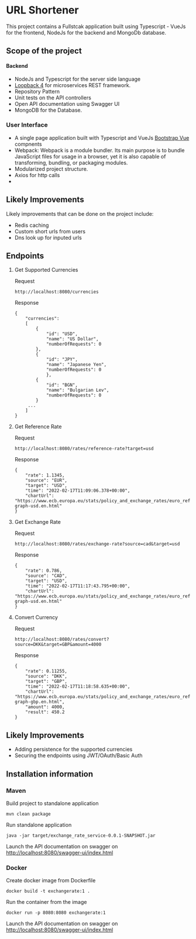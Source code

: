 # URL Shortener
This project contains a Fullstcak application built using Typescript - VueJs for the frontend, NodeJs for the backend and MongoDb database.


## [](https://github.com/paulonevrything/recepticon-web#scope-of-my-solution)[](https://github.com/paulonevrything/recepticon-web#scope)Scope of the project

#### [](https://github.com/paulonevrything/recepticon-web#backend)[](https://github.com/paulonevrything/recepticon-web#scope-backend)Backend

-   NodeJs and Typescript for the server side language
-   [Loopback 4](https://loopback.io/doc/en/lb4/index.html) for microservices REST framework.
-   Repository Pattern
-   Unit tests on the API controllers
-   Open API documentation using Swagger UI
-   MongoDB for the Database.

### [](https://github.com/paulonevrything/recepticon-web#user-interface)[](https://github.com/paulonevrything/recepticon-web#scope-ui)User Interface

-   A single page application built with Typescript and VueJs [Bootstrap Vue](https://bootstrap-vue.org/)  compnents
-   Webpack: Webpack is a module bundler. Its main purpose is to bundle JavaScript files for usage in a browser, yet it is also capable of transforming, bundling, or packaging modules.
-   Modularized project structure.
-   Axios for http calls
-   

## [](https://github.com/paulonevrything/recepticon-web#limitations)[](https://github.com/paulonevrything/recepticon-web#limitations)Likely Improvements

Likely improvements that can be done on the project include:

-   Redis caching
-   Custom short urls from users
-   Dns look up for inputed urls






## Endpoints

1. Get Supported Currencies

   Request 

    ```
    http://localhost:8080/currencies
    ```
   Response

    ```
    {
        "currencies": 
        [
            {
                "id": "USD",
                "name": "US Dollar",
                "numberOfRequests": 0
            },
            {
                "id": "JPY",
                "name": "Japanese Yen",
                "numberOfRequests": 0
                },
            {
                "id": "BGN",
                "name": "Bulgarian Lev",
                "numberOfRequests": 0
            }
         ...
        ]
    }
    ```

2. Get Reference Rate

   Request

    ```
    http://localhost:8080/rates/reference-rate?target=usd
    ```
   Response

    ```
    {
        "rate": 1.1345,
        "source": "EUR",
        "target": "USD",
        "time": "2022-02-17T11:09:06.378+00:00",
        "chartUrl": "https://www.ecb.europa.eu/stats/policy_and_exchange_rates/euro_reference_exchange_rates/html/eurofxref-graph-usd.en.html"
    }
    ```

3. Get Exchange Rate

   Request

    ```
    http://localhost:8080/rates/exchange-rate?source=cad&target=usd
    ```
   Response

    ```
    {
        "rate": 0.786,
        "source": "CAD",
        "target": "USD",
        "time": "2022-02-17T11:17:43.795+00:00",
        "chartUrl": "https://www.ecb.europa.eu/stats/policy_and_exchange_rates/euro_reference_exchange_rates/html/eurofxref-graph-usd.en.html"
    }
    ```

5. Convert Currency

   Request

    ```
    http://localhost:8080/rates/convert?source=DKK&target=GBP&amount=4000
    ```
   Response

    ```
    {
        "rate": 0.11255,
        "source": "DKK",
        "target": "GBP",
        "time": "2022-02-17T11:18:58.635+00:00",
        "chartUrl": "https://www.ecb.europa.eu/stats/policy_and_exchange_rates/euro_reference_exchange_rates/html/eurofxref-graph-gbp.en.html",
        "amount": 4000,
        "result": 450.2
    }
    ```

## Likely Improvements
- Adding persistence for the supported currencies
- Securing the endpoints using JWT/OAuth/Basic Auth


## Installation information
### Maven
Build project to standalone application
```
mvn clean package
```
Run standalone application
```
java -jar target/exchange_rate_service-0.0.1-SNAPSHOT.jar
```
Launch the API documentation on swagger on [http://localhost:8080/swagger-ui/index.html](http://localhost:8080/swagger-ui/index.html)

### Docker
Create docker image from Dockerfile
```
docker build -t exchangerate:1 .
```
Run the container from the image
```
docker run -p 8080:8080 exchangerate:1 
```
Launch the API documentation on swagger on [http://localhost:8080/swagger-ui/index.html](http://localhost:8080/swagger-ui/index.html)
